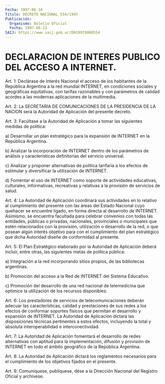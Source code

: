 ```yaml
---
Fecha: 1997-06-18
Título: DECRETO NACIONAL 554/1997
Publicación:
  Organismo: Boletín Oficial
  Fecha: 1997-06-23
SAIJ: https://www.saij.gob.ar/DN19970000554
---
```

# DECLARACION DE INTERES PUBLICO DEL ACCESO A INTERNET.

<a id="1"></a>
Art. 1:  Declárase  de  Interés  Nacional  el  acceso de los habitantes de la República Argentina a la red mundial INTERNET,  en condiciones    sociales  y  geográficas  equitativas,  con  tarifas razonables y con  parámetros  de  calidad  acordes  a  las modernas aplicaciones de la multimedia.

<a id="2"></a>
Art.  2: La SECRETARIA DE COMUNICACIONES DE LA PRESIDENCIA DE  LA NACION  será  la  Autoridad  de  Aplicación  del  presente  decreto.

<a id="3"></a>
Art.  3:  Facúltase  a  la  Autoridad  de  Aplicación a tomar las siguientes medidas de política:

a) Desarrollar un plan estratégico para la expansión de INTERNET en la República Argentina.

b) Analizar la incorporación de INTERNET dentro  de  los parámetros de  análisis y características definitorias del servicio  universal.

c) Analizar  y  proponer  alternativas  de política tarifaria a los efectos  de  estimular  y diversificar la utilización  de  INTERNET.

d)  Fomentar  el  uso  de  INTERNET  como  soporte  de  actividades educativas, culturales, informativas,  recreativas y relativas a la provisión de servicios de salud.

<a id="4"></a>
Art. 4: La Autoridad de Aplicación coordinará  sus  actividades en lo relativo al cumplimiento del presente con las áreas  del  Estado Nacional  cuyo  quehacer  se  encuentre ligado, en forma directa al desarrollo  de  INTERNET. Asimismo,  se  encuentra  facultada  para celebrar convenios  con  todas  las entidades, públicas o privadas, nacionales, provinciales o municipales  que  estén relacionados con la  provisión,  utilización o desarrollo de la red,  o  que  posean algún interés objetivo para con el cumplimiento del plan estratégico que dicha  Autoridad  diseñe de conformidad al presente.

<a id="5"></a>
Art.  5: El  Plan  Estratégico elaborado  por  la  Autoridad  de Aplicación deberá incluir,  entre  otras,  las  siguientes metas de política pública:

a)  Integración  a  la  red  incorporando  sitios propios,  de  las bibliotecas argentinas.

b) Promoción del acceso a la Red de INTERNET  del Sistema Educativo.

c) Promoción del desarrollo de una red nacional de telemedicina que optimice la utilización de los recursos disponibles.

<a id="6"></a>
Art. 6: Los prestadores de servicios de telecomunicaciones deberán adecuar las características, calidad y prestaciones  de sus redes a los  efectos  de  conformar  soportes  físicos  que  permitan    el desarrollo  y  expansión  de  INTERNET.  La Autoridad de Aplicación dictará  las disposiciones técnicas pertinentes  a  estos  efectos, incluyendo la total y absoluta interoperabilidad e interconectividad.

<a id="7"></a>
Art. 7: La  Autoridad  de  Aplicación  fomentará  el desarrollo de redes alternativas con aptitud para la implementación,  difusión  y provisión  de INTERNET en todo el ámbito geográfico de la República Argentina.

<a id="8"></a>
Art.  8: La  Autoridad  de  Aplicación  dictará  los  reglamentos necesarios  para  el  cumplimiento  de  los objetivos fijados en el presente.

<a id="9"></a>
Art. 9: Comuníquese, publíquese, dése a  la Dirección Nacional del Registro  Oficial  y  archívese.